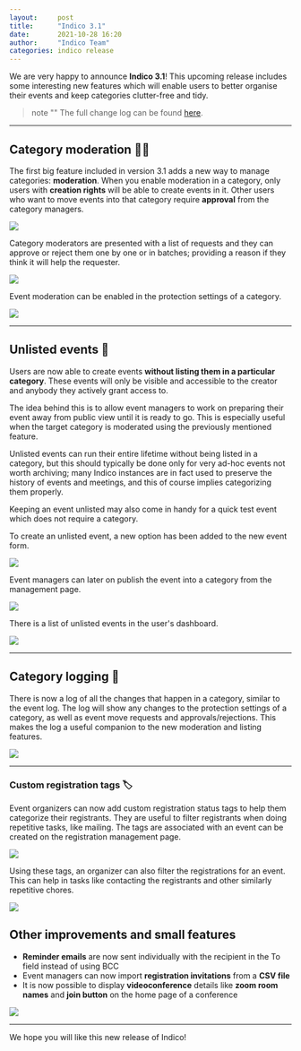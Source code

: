 ```yaml
---
layout:     post
title:      "Indico 3.1"
date:       2021-10-28 16:20
author:     "Indico Team"
categories: indico release
---
```


We are very happy to announce **Indico 3.1**! This upcoming release includes some interesting new features which will enable users to better organise their events and keep categories clutter-free and tidy.

> note ""
> The full change log can be found [here](https://docs.getindico.io/en/latest/changelog/#version-3-1).

---

## Category moderation 👩‍⚖️

The first big feature included in version 3.1 adds a new way to manage categories: **moderation**. When you enable moderation in a category, only users with **creation rights** will be able to create events in it. Other users who want to move events into that category require **approval** from the category managers.

![](/assets/2021-10-28-indico-3-1-news/upload_fc5b04629c1646b92f93c20c83eec9b5.png)

Category moderators are presented with a list of requests and they can approve or reject them one by one or in batches; providing a reason if they think it will help the requester.

![](/assets/2021-10-28-indico-3-1-news/upload_8932d5f4a07cb551ee5497d7e7283699.png)

Event moderation can be enabled in the protection settings of a category.

![](/assets/2021-10-28-indico-3-1-news/upload_1d7f908a0e2f235e924e979f438fbef1.png)

---

## Unlisted events 🙈

Users are now able to create events **without listing them in a particular category**. These events will only be visible and accessible to the creator and anybody they actively grant access to.

The idea behind this is to allow event managers to work on preparing their event away from public view until it is ready to go. This is especially useful when the target category is moderated using the previously mentioned feature.

Unlisted events can run their entire lifetime without being listed in a category, but this should typically be done only for very ad-hoc events not worth archiving; many Indico instances are in fact used to preserve the history of events and meetings, and this of course implies categorizing them properly.

Keeping an event unlisted may also come in handy for a quick test event which does not require a category.

To create an unlisted event, a new option has been added to the new event form.

![](/assets/2021-10-28-indico-3-1-news/upload_6cb537b40b7330dc07f6a14fa76b492c.png)

Event managers can later on publish the event into a category from the management page.

![](/assets/2021-10-28-indico-3-1-news/upload_adf001382adf5144b9b80ffeb2910a46.png)

There is a list of unlisted events in the user's dashboard.

![](/assets/2021-10-28-indico-3-1-news/upload_69e039591b2c2fb7a5dcba106000cbd5.png)

---

## Category logging 📖

There is now a log of all the changes that happen in a category, similar to the event log. The log will show any changes to the protection settings of a category, as well as event move requests and approvals/rejections. This makes the log a useful companion to the new moderation and listing features.

![](/assets/2021-10-28-indico-3-1-news/upload_5126fed8938eb6be4a6bb40e7d23df40.png)

---

### Custom registration tags 🏷️

Event organizers can now add custom registration status tags to help them categorize their registrants. They are useful to filter registrants when doing repetitive tasks, like mailing. The tags are associated with an event can be created on the registration management page.

![](/assets/2021-10-28-indico-3-1-news/upload_e6ef9293730fdc99aeaa5abd1cb4c1d6.png)

Using these tags, an organizer can also filter the registrations for an event. This can help in tasks like contacting the registrants and other similarly repetitive chores.

![](/assets/2021-10-28-indico-3-1-news/upload_eb9814963fba9cd7f2b3bb89fb101812.png)

## Other improvements and small features

 * **Reminder emails** are now sent individually with the recipient in the To field instead of using BCC
 * Event managers can now import **registration invitations** from a **CSV file**
 * It is now possible to display **videoconference** details like **zoom room names** and **join button** on the home page of a conference

![](/assets/2021-10-28-indico-3-1-news/upload_070a707f35e2cac5edb7f8acfff1f970.png)

---

We hope you will like this new release of Indico!
